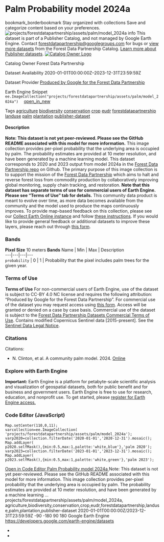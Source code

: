  
#  Palm Probability model 2024a 
bookmark_borderbookmark Stay organized with collections  Save and categorize content based on your preferences. 
![projects/forestdatapartnership/assets/palm/model_2024a](https://developers.google.com/earth-engine/datasets/images/forestdatapartnership/projects_forestdatapartnership_assets_palm_model_2024a_sample.png)
info
This dataset is part of a Publisher Catalog, and not managed by Google Earth Engine. Contact forestdatapartnership@googlegroups.com for bugs or [view more datasets](https://developers.google.com/earth-engine/datasets/publisher/forestdatapartnership) from the Forest Data Partnership Catalog. [Learn more about Publisher datasets](https://developers.google.com/earth-engine/datasets/publisher). 
[ ![Catalog Owner Logo](https://developers.google.com/static/earth-engine/datasets/logos/forestdatapartnership_logo.png) ](https://forestdatapartnership.org) 

Catalog Owner
    Forest Data Partnership 

Dataset Availability
    2020-01-01T00:00:00Z–2023-12-31T23:59:59Z 

Dataset Provider
     [ Produced by Google for the Forest Data Partnership ](https://www.forestdatapartnership.org/) 

Earth Engine Snippet
     `    ee.ImageCollection("projects/forestdatapartnership/assets/palm/model_2024a")   ` [ open_in_new ](https://code.earthengine.google.com/?scriptPath=Examples:Datasets/forestdatapartnership/projects_forestdatapartnership_assets_palm_model_2024a) 

Tags
     [agriculture](https://developers.google.com/earth-engine/datasets/tags/agriculture) [biodiversity](https://developers.google.com/earth-engine/datasets/tags/biodiversity) [conservation](https://developers.google.com/earth-engine/datasets/tags/conservation) [crop](https://developers.google.com/earth-engine/datasets/tags/crop) [eudr](https://developers.google.com/earth-engine/datasets/tags/eudr) [forestdatapartnership](https://developers.google.com/earth-engine/datasets/tags/forestdatapartnership) [landuse](https://developers.google.com/earth-engine/datasets/tags/landuse) [palm](https://developers.google.com/earth-engine/datasets/tags/palm) [plantation](https://developers.google.com/earth-engine/datasets/tags/plantation) [publisher-dataset](https://developers.google.com/earth-engine/datasets/tags/publisher-dataset)
#### Description
**Note: This dataset is not yet peer-reviewed. Please see the GitHub README associated with this model for more information.**
This image collection provides per-pixel probability that the underlying area is occupied by palm.
The probability estimates are provided at 10 meter resolution, and have been generated by a machine learning model. This dataset corresponds to 2020 and 2023 output from model 2024a in the [Forest Data Partnership repo](https://github.com/google/forest-data-partnership/tree/main/models/palm) on Github.
The primary purpose of this image collection is to support the mission of the [Forest Data Partnership](https://www.forestdatapartnership.org/) which aims to halt and reverse forest loss from commodity production by collaboratively improving global monitoring, supply chain tracking, and restoration. 
**Note that this dataset has separate terms of use for commercial users of Earth Engine. Please see “Terms of Use” tab for details.**
This community data product is meant to evolve over time, as more data becomes available from the community and the model used to produce the maps continuously improves. To provide map-based feedback on this collection, please see our [Collect Earth Online instance](https://app.collect.earth/collection?projectId=50778) and follow [these instructions](https://collect-earth-online-doc.readthedocs.io/en/latest/collection/simplified.html).
If you would like to provide general feedback or additional datasets to improve these layers, please reach out through [this form](https://goo.gle/fdap-data).
### Bands
**Pixel Size** 10 meters 
**Bands**
Name | Min | Max | Description  
---|---|---|---  
`probability` |  0  |  1  | Probability that the pixel includes palm trees for the given year.  
### Terms of Use
**Terms of Use**
For non-commercial users of Earth Engine, use of the dataset is subject to CC-BY 4.0 NC license and requires the following attribution: “Produced by Google for the Forest Data Partnership”. 
For commercial use of the dataset you may request access using [this form](https://docs.google.com/forms/d/e/1FAIpQLSe7L3eh6t2JIPqEtAQwXwY7ZmW52v8W5vrIi4QN_XYgTNJZLw/viewform). Access will be granted or denied on a case by case basis. Commercial use of the dataset is subject to the [Forest Data Partnership Datasets Commercial Terms of Use](https://services.google.com/fh/files/misc/forest_data_partnership_datasets_commerical_terms_of_use.pdf).
Contains modified Copernicus Sentinel data [2015-present]. See the [Sentinel Data Legal Notice](https://sentinels.copernicus.eu/documents/247904/690755/Sentinel_Data_Legal_Notice).
### Citations
Citations:
  * N. Clinton, et al. A community palm model. 2024. [Online](https://goo.gle/a_community_palm_model)


### Explore with Earth Engine
**Important:** Earth Engine is a platform for petabyte-scale scientific analysis and visualization of geospatial datasets, both for public benefit and for business and government users. Earth Engine is free to use for research, education, and nonprofit use. To get started, please [register for Earth Engine access.](https://console.cloud.google.com/earth-engine)
### Code Editor (JavaScript)
```
Map.setCenter(110,0,11);
varcollection=ee.ImageCollection(
'projects/forestdatapartnership/assets/palm/model_2024a');
varp2020=collection.filterDate('2020-01-01','2020-12-31').mosaic();
Map.addLayer(
p2020.selfMask(),{min:0.5,max:1,palette:'white,blue'},'palm 2020');
varp2023=collection.filterDate('2023-01-01','2023-12-31').mosaic();
Map.addLayer(
p2023.selfMask(),{min:0.5,max:1,palette:'white,green'},'palm 2023');
```
[ Open in Code Editor ](https://code.earthengine.google.com/?scriptPath=Examples:Datasets/forestdatapartnership/projects_forestdatapartnership_assets_palm_model_2024a)
[ Palm Probability model 2024a ](https://developers.google.com/earth-engine/datasets/catalog/projects_forestdatapartnership_assets_palm_model_2024a)
Note: This dataset is not yet peer-reviewed. Please see the GitHub README associated with this model for more information. This image collection provides per-pixel probability that the underlying area is occupied by palm. The probability estimates are provided at 10 meter resolution, and have been generated by a machine learning …
projects/forestdatapartnership/assets/palm/model_2024a, agriculture,biodiversity,conservation,crop,eudr,forestdatapartnership,landuse,palm,plantation,publisher-dataset 
2020-01-01T00:00:00Z/2023-12-31T23:59:59Z
-90 -180 90 180 
Google Earth Engine
https://developers.google.com/earth-engine/datasets
  * [ ](https://doi.org/https://www.forestdatapartnership.org/)
  * [ ](https://doi.org/https://developers.google.com/earth-engine/datasets/catalog/projects_forestdatapartnership_assets_palm_model_2024a)


